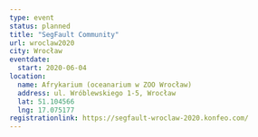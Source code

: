 ```yaml
---
type: event
status: planned
title: "SegFault Community"
url: wroclaw2020
city: Wrocław
eventdate:
  start: 2020-06-04
location:
  name: Afrykarium (oceanarium w ZOO Wrocław)
  address: ul. Wróblewskiego 1-5, Wrocław
  lat: 51.104566
  lng: 17.075177
registrationlink: https://segfault-wroclaw-2020.konfeo.com/
---
```

